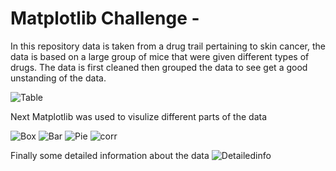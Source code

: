 # Matplotlib Challenge -

In this repository data is taken from a drug trail pertaining to skin cancer, the data is based on a large group of mice that were given different types of drugs. The data is first cleaned then grouped the data to see get a good unstanding of the data. 

![Table](https://github.com/NGASHBAUGH/Python-Matplotlib/blob/master/Images/My-Images/Table.PNG?raw=true)

Next Matplotlib was used to visulize different parts of the data 

![Box](https://github.com/NGASHBAUGH/Python-Matplotlib/blob/master/Images/My-Images/boxplot.PNG?raw=true)
![Bar](https://github.com/NGASHBAUGH/Python-Matplotlib/blob/master/Images/My-Images/bar%20chart.PNG)
![Pie](https://github.com/NGASHBAUGH/Python-Matplotlib/blob/master/Images/My-Images/Pie%20Chart.PNG)
![corr](https://github.com/NGASHBAUGH/Python-Matplotlib/blob/master/Images/My-Images/Corrilation.PNG?raw=true)

Finally some detailed information about the data 
![Detailedinfo](https://github.com/NGASHBAUGH/Python-Matplotlib/blob/master/Images/My-Images/Quartile.PNG)


